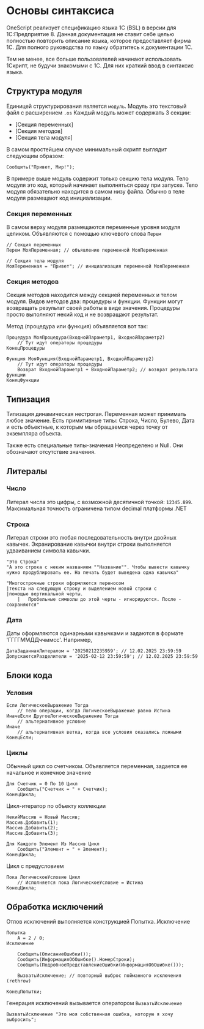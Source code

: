 # Основы синтаксиса

OneScript реализует спецификацию языка 1С (BSL) в версии для 1С:Предприятие 8. Данная документация не ставит себе целью полностью повторить описание языка, которое предоставляет фирма 1С. Для полного руководства по языку обратитесь к документации 1С.

Тем не менее, все больше пользователей начинают использовать 1Скрипт, не будучи знакомыми с 1С. Для них краткий ввод в синтаксис языка.

## Структура модуля

Единицей структурирования является `модуль`. Модуль это текстовый файл с расширением `.os` Каждый модуль может содержать 3 секции:

* \[Секция переменных\]
* \[Секция методов\]
* \[Секция тела модуля\]

В самом простейшем случае минимальный скрипт выглядит следующим образом:

```bsl
Сообщить("Привет, Мир!");
```

В примере выше модуль содержит только секцию тела модуля. Тело модуля это код, который начинает выполняться сразу при запуске. Тело модуля обязательно находится в самом низу файла. Обычно в теле модуля размещают код инициализации.

### Секция переменных

В самом верху модуля размещаются переменные уровня модуля целиком. Объявляются с помощью ключевого слова `Перем`

```bsl
// Секция переменных
Перем МояПеременная; // объявление переменной МояПеременная

// Секция тела модуля
МояПеременная = "Привет"; // инициализация переменной МояПеременная
```

### Секция методов

Секция методов находится между секцией переменных и телом модуля. Видов методов два: процедуры и функции. Функции могут возвращать результат своей работы в виде значения. Процедуры просто выполняют некий код и не возвращают результат.

Метод (процедура или функция) объявляется вот так:

```bsl
Процедура МояПроцедура(ВходнойПараметр1, ВходнойПараметр2)
    // Тут идут операторы процедуры
КонецПроцедуры

Функция МояФункция(ВходнойПараметр1, ВходнойПараметр2)
    // Тут идут операторы процедуры
    Возврат ВходнойПараметр1 + ВходнойПараметр2; // возврат результата функции
КонецФункции
```

## Типизация

Типизация динамическая нестрогая. Переменная может принимать любое значение. Есть примитивные типы: Строка, Число, Булево, Дата и есть объектные, к которым мы обращаемся через точку от экземпляра объекта.

Также есть специальные типы-значения Неопределено и Null. Они обозначают отсутствие значения.

## Литералы

### Число
Литерал числа это цифры, с возможной десятичной точкой: `12345.899`. Максимальная точность ограничена типом decimal платформы .NET

### Строка

Литерал строки это любая последовательность внутри двойных кавычек. Экранирование кавычки внутри строки выполняется удваиванием символа кавычки.

```bsl
"Это Строка"
"А это строка с неким названием ""Название"". Чтобы вывести кавычку нужно продублировать ее. На печать будет выведена одна кавычка"

"Многострочные строки оформляются переносом
|текста на следующую строку и выделением новой строки с 
|помощью вертикальной черты.
    |   Пробельные символы до этой черты - игнорируются. После - сохраняются"

```

### Дата

Даты оформляются одинарными кавычками и задаются в формате 'ГГГГММДДччммсс'. Например, 

```bsl
ДатаЗаданнаяЛитералом = '20250212235959'; // 12.02.2025 23:59:59
ДопускаютсяРазделители = '2025-02-12 23:59:59'; // 12.02.2025 23:59:59
```

## Блоки кода

### Условия

```bsl
Если ЛогическоеВыражение Тогда
    // тело операции, когда ЛогическоеВыражение равно Истина
ИначеЕсли ДругоеЛогическоеВыражение Тогда
    // альтернативное условие
Иначе
    // альтернативная ветка, когда все условия оказались ложными
КонецЕсли;
```

### Циклы

Обычный цикл со счетчиком. Объявляется переменная, задается ее начальное и конечное значение

```bsl
Для Счетчик = 0 По 10 Цикл
    Сообщить("Счетчик = " + Счетчик);
КонецЦикла;
```

Цикл-итератор по объекту коллекции

```bsl
НекийМассив = Новый Массив;
Массив.Добавить(1);
Массив.Добавить(2);
Массив.Добавить(3);

Для Каждого Элемент Из Массив Цикл
    Сообщить("Элемент = " + Элемент);
КонецЦикла;
```

Цикл с предусловием

```bsl
Пока ЛогическоеУсловие Цикл
    // Исполняется пока ЛогическоеУсловие = Истина
КонецЦикла;
```

## Обработка исключений

Отлов исключений выполняется конструкцией Попытка..Исключение

```bsl
Попытка
    А = 2 / 0;
Исключение

    Сообщить(ОписаниеОшибки());
    Сообщить(ИнформацияОбОшибке().НомерСтроки);
    Сообщить(ПодробноеПредставлениеОшибки(ИнформацияОбОшибке()));

    ВызватьИсключение; // повторный выброс пойманного исключения (rethrow)

КонецПопытки;
```

Генерация исключений вызывается оператором `ВызватьИсключение`

```bsl
ВызватьИсключение "Это моя собственная ошибка, которую я хочу выбросить";
```